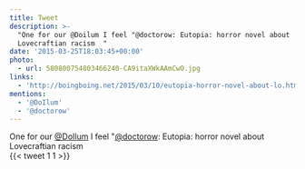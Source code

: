 ```yaml
---
title: Tweet
description: >-
  "One for our @Doilum I feel "@doctorow: Eutopia: horror novel about
  Lovecraftian racism  "
date: '2015-03-25T18:03:45+00:00'
photo:
  - url: 580800754803466240-CA9itaXWkAAmCwO.jpg
links:
  - 'http://boingboing.net/2015/03/10/eutopia-horror-novel-about-lo.html'
mentions:
  - '@DoIlum'
  - '@doctorow'
---
```

One for our [@DoIlum](https://twitter.com/@DoIlum) I feel "[@doctorow](https://twitter.com/@doctorow): Eutopia: horror novel about Lovecraftian racism  
      {{< tweet 1 1 >}}
    
